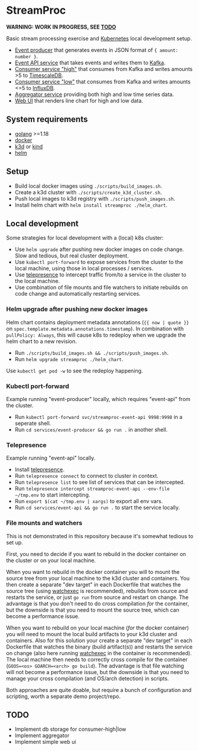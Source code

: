 # StreamProc

**WARNING: WORK IN PROGRESS, SEE [TODO](#TODO)**

Basic stream processing exercise and [Kubernetes](https://kubernetes.io) local development setup.

- [Event producer](./services/event-producer) that generates events in JSON format of `{ amount: number }`.
- [Event API service](./services/event-api) that takes events and writes them to [Kafka](https://kafka.apache.org).
- [Consumer service "high"](./services/consumer-high) that consumes from Kafka and writes amounts >5 to [TimescaleDB](https://www.timescale.com).
- [Consumer service "low"](./services/consumer-low) that consumes from Kafka and writes amounts <=5 to [InfluxDB](https://www.influxdata.com).
- [Aggregator service](./services/aggregator) providing both high and low time series data.
- [Web UI](./services/web-ui) that renders line chart for high and low data.

## System requirements

- [golang](https://go.dev) >=1.18
- [docker](https://www.docker.com)
- [k3d](https://k3d.io) or [kind](https://kind.sigs.k8s.io)
- [helm](https://helm.sh)

## Setup

- Build local docker images using `./scripts/build_images.sh`.
- Create a k3d cluster with `./scripts/create_k3d_cluster.sh`.
- Push local images to k3d registry with `./scripts/push_images.sh`.
- Install helm chart with `helm install streamproc ./helm_chart`.

## Local development

Some strategies for local development with a (local) k8s cluster:

- Use `helm upgrade` after pushing new docker images on code change. Slow and tedious, but real cluster deployment.
- Use `kubectl port-forward` to expose services from the cluster to the local machine, using those in local processes / services.
- Use [telepresence](https://www.telepresence.io) to intercept traffic from/to a service in the cluster to the local machine.
- Use combination of file mounts and file watchers to initiate rebuilds on code change and automatically restarting services.

### Helm upgrade after pushing new docker images

Helm chart contains deployment metadata annotations (`{{ now | quote }}` on `spec.template.metadata.annotations.timestamp`).
In combination with `pullPolicy: Always`, this will cause k8s to redeploy when we upgrade the helm chart to a new revision.

- Run `./scripts/build_images.sh && ./scripts/push_images.sh`.
- Run `helm upgrade streamproc ./helm_chart`.

Use `kubectl get pod -w` to see the redeploy happening.

### Kubectl port-forward

Example running "event-producer" locally, which requires "event-api" from the cluster.

- Run `kubectl port-forward svc/streamproc-event-api 9998:9998` in a seperate shell.
- Run `cd services/event-producer && go run .` in another shell.

### Telepresence

Example running "event-api" locally.

- Install [telepresence](https://www.telepresence.io).
- Run `telepresence connect` to connect to cluster in context.
- Run `telepresence list` to see list of services that can be intercepted.
- Run `telepresence intercept streamproc-event-api --env-file ~/tmp.env` to start intercepting.
- Run `export $(cat ~/tmp.env | xargs)` to export all env vars.
- Run `cd services/event-api && go run .` to start the service locally.

### File mounts and watchers

This is not demonstrated in this repository because it's somewhat tedious to set up.

First, you need to decide if you want to rebuild in the docker container on the cluster or on your local machine.

When you want to rebuild in the docker container you will to mount the source tree from your local machine to the k3d cluster and containers. You then create a separate "dev target" in each Dockerfile that watches the source tree (using [watchexec](https://watchexec.github.io) is recommended), rebuilds from source and restarts the service, or just `go run` from source and restart on change. The advantage is that you don't need to do cross compilation _for_ the container, but the downside is that you need to mount the source tree, which can become a performance issue.

When you want to rebuild on your local machine (_for_ the docker container) you will need to mount the local build artifacts to your k3d cluster and containers. Also for this solution your create a separate "dev target" in each Dockerfile that watches the binary (build artifact(s)) and restarts the service on change (also here running [watchexec](https://watchexec.github.io) in the container is recommended). The local machine then needs to correctly cross compile for the container (`GOOS=<os> GOARCH=<arch> go build`). The advantage is that file watching will not become a performance issue, but the downside is that you need to manage your cross compilation (and OS/arch detection) in scripts.

Both approaches are quite doable, but require a bunch of configuration and scripting, worth a separate demo project/repo.

## TODO

- Implement db storage for consumer-high|low
- Implement aggregator
- Implement simple web ui
